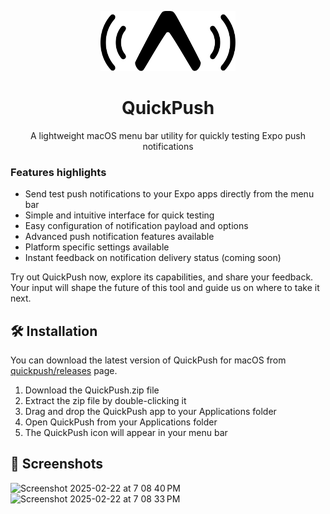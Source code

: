 <p align="center">
  <picture >
    <source height="96" media="(prefers-color-scheme: dark)" srcset="./.github/resources/icon-white.png">
    <img height="96" alt="QuickPush" src="./.github/resources/icon-dark.png">
  </picture>
  <h1 align="center">QuickPush</h1>
</p>

<p align="center">A lightweight macOS menu bar utility for quickly testing Expo push notifications</p>

### Features highlights

- Send test push notifications to your Expo apps directly from the menu bar
- Simple and intuitive interface for quick testing
- Easy configuration of notification payload and options
- Advanced push notification features available
- Platform specific settings available
- Instant feedback on notification delivery status (coming soon)

Try out QuickPush now, explore its capabilities, and share your feedback. Your input will shape the future of this tool and guide us on where to take it next.

## 🛠️ Installation

You can download the latest version of QuickPush for macOS from [quickpush/releases](https://github.com/betomoedano/quick-push/releases) page.

1. Download the QuickPush.zip file
2. Extract the zip file by double-clicking it
3. Drag and drop the QuickPush app to your Applications folder
4. Open QuickPush from your Applications folder
5. The QuickPush icon will appear in your menu bar

## 📸 Screenshots

<img width="504" alt="Screenshot 2025-02-22 at 7 08 40 PM" src="https://github.com/user-attachments/assets/d5900db9-1f88-4dd8-b33a-3f5873c4c3b7" />

<img width="495" alt="Screenshot 2025-02-22 at 7 08 33 PM" src="https://github.com/user-attachments/assets/bda2d077-0b77-432e-aa8f-10db145b4751" />

